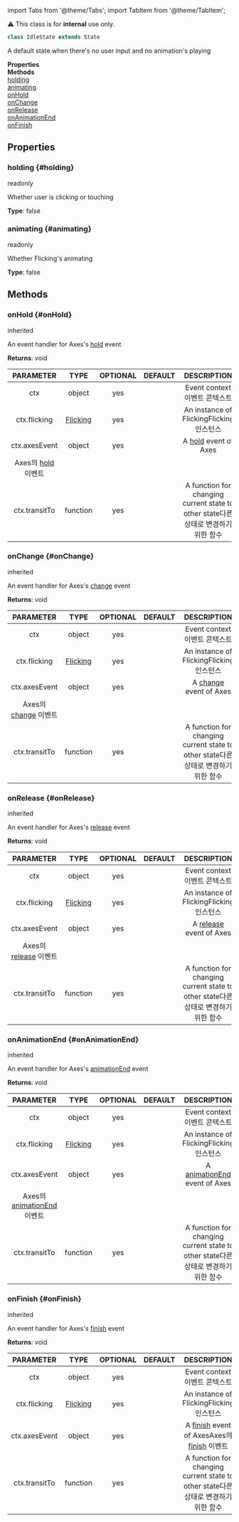 import Tabs from '@theme/Tabs';
import TabItem from '@theme/TabItem';

<div className="notification is-warning my-2">⚠️ This class is for <strong>internal</strong> use only.</div>

```ts
class IdleState extends State
```
A default state when there's no user input and no animation's playing

<div className="container">
    <div className="row mb-2"><div className="col col--6"><strong>Properties</strong></div><div className="col col--6"><strong>Methods</strong></div></div>
    <div className="row"><div className="col col--6"><a href="#holding">holding</a><br/><a href="#animating">animating</a></div><div className="col col--6"><a href="#onHold">onHold</a><br/><a href="#onChange">onChange</a><br/><a href="#onRelease">onRelease</a><br/><a href="#onAnimationEnd">onAnimationEnd</a><br/><a href="#onFinish">onFinish</a></div></div>
  </div>



## Properties

### holding {#holding}
<div className="bulma-tags">

<span className="bulma-tag is-warning">readonly</span>


</div>

Whether user is clicking or touching

**Type**: false
















### animating {#animating}
<div className="bulma-tags">

<span className="bulma-tag is-warning">readonly</span>


</div>

Whether Flicking's animating

**Type**: false
















## Methods

### onHold {#onHold}
<div className="bulma-tags">


<span className="bulma-tag is-danger">inherited</span>

</div>

An event handler for Axes's [hold](https://naver#github#io/egjs-axes/release/latest/doc/eg#Axes#html#event-hold) event





**Returns**: void




|PARAMETER|TYPE|OPTIONAL|DEFAULT|DESCRIPTION|
|:---:|:---:|:---:|:---:|:---:|
|ctx|object|yes||Event context<ko>이벤트 콘텍스트</ko>|
|ctx.flicking|[Flicking](Flicking)|yes||An instance of Flicking<ko>Flicking 인스턴스</ko>|
|ctx.axesEvent|object|yes||A [hold](https://naver#github#io/egjs-axes/release/latest/doc/eg#Axes#html#event-hold) event of Axes
<ko>Axes의 [hold](https://naver#github#io/egjs-axes/release/latest/doc/eg#Axes#html#event-hold) 이벤트</ko>|
|ctx.transitTo|function|yes||A function for changing current state to other state<ko>다른 상태로 변경하기 위한 함수</ko>|








### onChange {#onChange}
<div className="bulma-tags">


<span className="bulma-tag is-danger">inherited</span>

</div>

An event handler for Axes's [change](https://naver#github#io/egjs-axes/release/latest/doc/eg#Axes#html#event-change) event





**Returns**: void




|PARAMETER|TYPE|OPTIONAL|DEFAULT|DESCRIPTION|
|:---:|:---:|:---:|:---:|:---:|
|ctx|object|yes||Event context<ko>이벤트 콘텍스트</ko>|
|ctx.flicking|[Flicking](Flicking)|yes||An instance of Flicking<ko>Flicking 인스턴스</ko>|
|ctx.axesEvent|object|yes||A [change](https://naver#github#io/egjs-axes/release/latest/doc/eg#Axes#html#event-change) event of Axes
<ko>Axes의 [change](https://naver#github#io/egjs-axes/release/latest/doc/eg#Axes#html#event-change) 이벤트</ko>|
|ctx.transitTo|function|yes||A function for changing current state to other state<ko>다른 상태로 변경하기 위한 함수</ko>|








### onRelease {#onRelease}
<div className="bulma-tags">


<span className="bulma-tag is-danger">inherited</span>

</div>

An event handler for Axes's [release](https://naver#github#io/egjs-axes/release/latest/doc/eg#Axes#html#event-release) event





**Returns**: void




|PARAMETER|TYPE|OPTIONAL|DEFAULT|DESCRIPTION|
|:---:|:---:|:---:|:---:|:---:|
|ctx|object|yes||Event context<ko>이벤트 콘텍스트</ko>|
|ctx.flicking|[Flicking](Flicking)|yes||An instance of Flicking<ko>Flicking 인스턴스</ko>|
|ctx.axesEvent|object|yes||A [release](https://naver#github#io/egjs-axes/release/latest/doc/eg#Axes#html#event-release) event of Axes
<ko>Axes의 [release](https://naver#github#io/egjs-axes/release/latest/doc/eg#Axes#html#event-release) 이벤트</ko>|
|ctx.transitTo|function|yes||A function for changing current state to other state<ko>다른 상태로 변경하기 위한 함수</ko>|








### onAnimationEnd {#onAnimationEnd}
<div className="bulma-tags">


<span className="bulma-tag is-danger">inherited</span>

</div>

An event handler for Axes's [animationEnd](https://naver#github#io/egjs-axes/release/latest/doc/eg#Axes#html#event-animationEnd) event





**Returns**: void




|PARAMETER|TYPE|OPTIONAL|DEFAULT|DESCRIPTION|
|:---:|:---:|:---:|:---:|:---:|
|ctx|object|yes||Event context<ko>이벤트 콘텍스트</ko>|
|ctx.flicking|[Flicking](Flicking)|yes||An instance of Flicking<ko>Flicking 인스턴스</ko>|
|ctx.axesEvent|object|yes||A [animationEnd](https://naver#github#io/egjs-axes/release/latest/doc/eg#Axes#html#event-animationEnd) event of Axes
<ko>Axes의 [animationEnd](https://naver#github#io/egjs-axes/release/latest/doc/eg#Axes#html#event-animationEnd) 이벤트</ko>|
|ctx.transitTo|function|yes||A function for changing current state to other state<ko>다른 상태로 변경하기 위한 함수</ko>|








### onFinish {#onFinish}
<div className="bulma-tags">


<span className="bulma-tag is-danger">inherited</span>

</div>

An event handler for Axes's [finish](https://naver#github#io/egjs-axes/release/latest/doc/eg#Axes#html#event-finish) event





**Returns**: void




|PARAMETER|TYPE|OPTIONAL|DEFAULT|DESCRIPTION|
|:---:|:---:|:---:|:---:|:---:|
|ctx|object|yes||Event context<ko>이벤트 콘텍스트</ko>|
|ctx.flicking|[Flicking](Flicking)|yes||An instance of Flicking<ko>Flicking 인스턴스</ko>|
|ctx.axesEvent|object|yes||A [finish](https://naver#github#io/egjs-axes/release/latest/doc/eg#Axes#html#event-finish) event of Axes<ko>Axes의 [finish](https://naver#github#io/egjs-axes/release/latest/doc/eg#Axes#html#event-finish) 이벤트</ko>|
|ctx.transitTo|function|yes||A function for changing current state to other state<ko>다른 상태로 변경하기 위한 함수</ko>|









